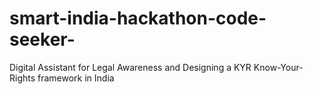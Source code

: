 # smart-india-hackathon-code-seeker-
Digital Assistant for Legal Awareness and Designing a KYR Know-Your-Rights framework in India
